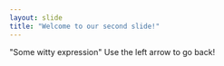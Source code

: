 ```yaml
---
layout: slide
title: "Welcome to our second slide!"
---
```

"Some witty expression"
Use the left arrow to go back!
